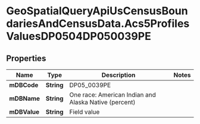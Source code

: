 # GeoSpatialQueryApiUsCensusBoundariesAndCensusData.Acs5ProfilesValuesDP0504DP050039PE

## Properties

Name | Type | Description | Notes
------------ | ------------- | ------------- | -------------
**mDBCode** | **String** | DP05_0039PE | 
**mDBName** | **String** | One race: American Indian and Alaska Native (percent) | 
**mDBValue** | **String** | Field value | 


